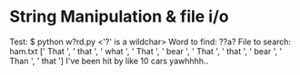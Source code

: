 # String Manipulation & file i/o

Test:
$ python w\?rd.py
<'?' is a wildchar> Word to find: ??a?
<inside pwd> File to search: ham.txt
[' That ', ' that ', ' what ', ' That ', ' bear ', ' That ', ' that ', ' bear ', ' Than ', ' that ']
I've been hit by like 10 cars
		yawhhhh.. <two deers at a bar>
